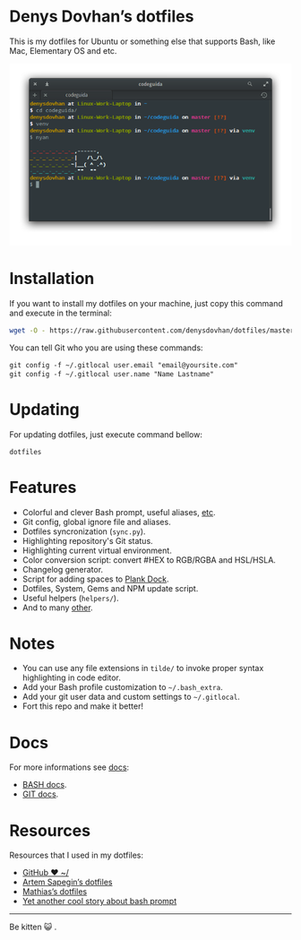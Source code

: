 # Denys Dovhan’s dotfiles

This is my dotfiles for Ubuntu or something else that supports Bash, like Mac, Elementary OS and etc.

![Terminal App](./preview.png)

# Installation

If you want to install my dotfiles on your machine, just copy this command and execute in the terminal:

```bash
wget -O - https://raw.githubusercontent.com/denysdovhan/dotfiles/master/installer.sh | bash
```

You can tell Git who you are using these commands:

```
git config -f ~/.gitlocal user.email "email@yoursite.com"
git config -f ~/.gitlocal user.name "Name Lastname"
```


# Updating

For updating dotfiles, just execute command bellow:

```
dotfiles
```

# Features

* Colorful and clever Bash prompt, useful aliases, [etc](./docs/BASH.md).
* Git config, global ignore file and aliases.
* Dotfiles syncronization (`sync.py`).
* Highlighting repository's Git status.
* Highlighting current virtual environment.
* Color conversion script: convert #HEX to RGB/RGBA and HSL/HSLA.
* Changelog generator.
* Script for adding spaces to [Plank Dock](http://wiki.go-docky.com/?title=Plank:Introduction).
* Dotfiles, System, Gems and NPM update script.
* Useful helpers (`helpers/`).
* And to many [other](./docs/BASH.md).

# Notes

* You can use any file extensions in `tilde/` to invoke proper syntax highlighting in code editor.
* Add your Bash profile customization to `~/.bash_extra`.
* Add your git user data and custom settings to `~/.gitlocal`.
* Fort this repo and make it better!

# Docs

For more informations see [docs](./docs):

* [BASH docs](./docs/BASH.md).
* [GIT docs](./docs/GIT.md).

# Resources

Resources that I used in my dotfiles:

* [GitHub ❤ ~/](http://dotfiles.github.com/)
* [Artem Sapegin’s dotfiles](https://github.com/sapegin/dotfiles)
* [Mathias’s dotfiles](https://github.com/mathiasbynens/dotfiles)
* [Yet another cool story about bash prompt](http://habrahabr.ru/company/mailru/blog/145008/)

---

Be kitten :smiley_cat: .
